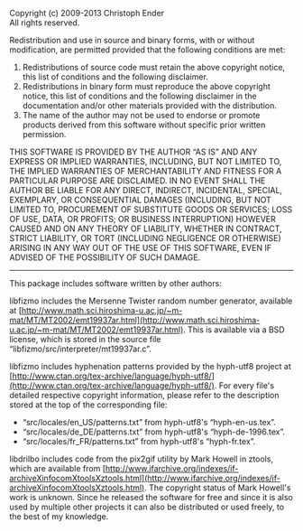 


Copyright (c) 2009-2013 Christoph Ender  
All rights reserved.

Redistribution and use in source and binary forms, with or without modification, are permitted provided that the following conditions are met:


 1. Redistributions of source code must retain the above copyright notice, this list of conditions and the following disclaimer.
 2. Redistributions in binary form must reproduce the above copyright notice, this list of conditions and the following disclaimer in the documentation and/or other materials provided with the distribution.
 3. The name of the author may not be used to endorse or promote products derived from this software without specific prior written permission.


THIS SOFTWARE IS PROVIDED BY THE AUTHOR “AS IS” AND ANY EXPRESS OR IMPLIED WARRANTIES, INCLUDING, BUT NOT LIMITED TO, THE IMPLIED WARRANTIES OF MERCHANTABILITY AND FITNESS FOR A PARTICULAR PURPOSE ARE DISCLAIMED. IN NO EVENT SHALL THE AUTHOR BE LIABLE FOR ANY DIRECT, INDIRECT, INCIDENTAL, SPECIAL, EXEMPLARY, OR CONSEQUENTIAL DAMAGES (INCLUDING, BUT NOT LIMITED TO, PROCUREMENT OF SUBSTITUTE GOODS OR SERVICES; LOSS OF USE, DATA, OR PROFITS; OR BUSINESS INTERRUPTION) HOWEVER CAUSED AND ON ANY THEORY OF LIABILITY, WHETHER IN CONTRACT, STRICT LIABILITY, OR TORT (INCLUDING NEGLIGENCE OR OTHERWISE) ARISING IN ANY WAY OUT OF THE USE OF THIS SOFTWARE, EVEN IF ADVISED OF THE POSSIBILITY OF SUCH DAMAGE.

---


This package includes software written by other authors:

libfizmo includes the Mersenne Twister random number generator, available at [http://www.math.sci.hiroshima-u.ac.jp/~m-mat/MT/MT2002/emt19937ar.html](http://www.math.sci.hiroshima-u.ac.jp/~m-mat/MT/MT2002/emt19937ar.html). This is available via a BSD license, which is stored in the source file “libfizmo/src/interpreter/mt19937ar.c”.

libfizmo includes hyphenation patterns provided by the hyph-utf8 project at [http://www.ctan.org/tex-archive/language/hyph-utf8/](http://www.ctan.org/tex-archive/language/hyph-utf8/). For every file's detailed respective copyright information, please refer to the description stored at the top of the corresponding file:       

 - “src/locales/en_US/patterns.txt” from hyph-utf8's “hyph-en-us.tex”.
 - “src/locales/de_DE/patterns.txt” from hyph-utf8's “hyph-de-1996.tex”.
 - “src/locales/fr_FR/patterns.txt” from hyph-utf8's “hyph-fr.tex”.



libdrilbo includes code from the pix2gif utility by Mark Howell in ztools, which are available from [http://www.ifarchive.org/indexes/if-archiveXinfocomXtoolsXztools.html](http://www.ifarchive.org/indexes/if-archiveXinfocomXtoolsXztools.html). The copyright status of Mark Howell's work is unknown. Since he released the software for free and since it is also used by multiple other projects it can also be distributed or used freely, to the best of my knowledge.

